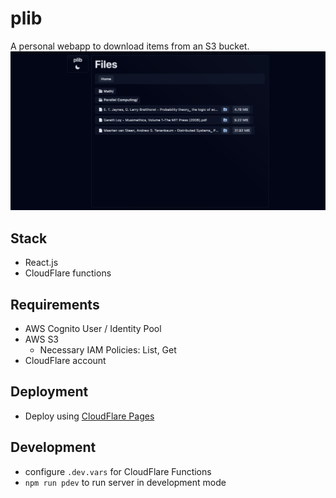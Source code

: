 # plib

A personal webapp to download items from an S3 bucket.
![docs/plib.png](docs/plib.png)

## Stack

- React.js
- CloudFlare functions

## Requirements

- AWS Cognito User / Identity Pool
- AWS S3
  - Necessary IAM Policies: List, Get
- CloudFlare account

## Deployment

- Deploy using [CloudFlare Pages](https://developers.cloudflare.com/pages/framework-guides/deploy-anything)

## Development

- configure `.dev.vars` for CloudFlare Functions
- `npm run pdev` to run server in development mode
